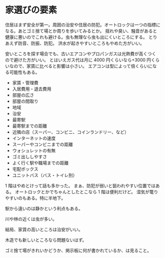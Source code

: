 # 家選びの要素

住居はまず安全が第一。周囲の治安や住居の防犯。オートロックは一つの指標になる。あとゴミ捨て場とか周りを歩いてみるとか。
揺れや臭い、騒音があると健康に悪いのでこれも避ける。虫も無理なら虫も出にくいところにする。
とりあえず防音、防振、防犯。
洪水が起きやすいところもやめた方がいい。

安いところを探す場合でも、古いエアコンやプロパンガスは光熱費が高くつくので避けた方がいい。
とはいえガス代は月に 4000 円くらいなら+3000 円くらいなので、家賃に比べると影響は小さい。
エアコンは型によって倍くらいになる可能性もある。

- 家賃・管理費
- 入居費用・退去費用
- 部屋の広さ
- 部屋の間取り
- 地域
- 治安
- 最寄駅
- 最寄駅までの距離
- 近隣の店（スーパー、コンビニ、コインランドリー、など）
- インターネットの速度
- スーパーやコンビニまでの距離
- ウォシュレットの有無
- ゴミ出ししやすさ
- よく行く駅や職場までの距離
- 宅配ボックス
- ユニットバス（バス・トイレ別）

1 階はやめとけって話も多かった。
まぁ、防犯が弱いと狙われやすい位置ではある。
オートロックとかでちゃんとしたとこなら 1 階は便利だけど。
湿気が篭りやすいのもある。特に半地下。

駅から遠いのは静かという利点もある。

川や林の近くは虫が多い。

結局、家賃の高いところは治安がいい。

木造でも新しいところなら問題ないはず。

ゴミ捨て場がきれいかどうか、掲示板に何が書かれているか、は見ること。
